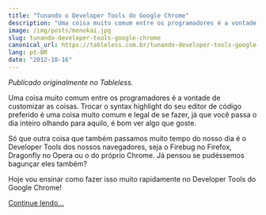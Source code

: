 ```yaml
---
title: "Tunando o Developer Tools do Google Chrome"
description: "Uma coisa muito comum entre os programadores é a vontade de customizar as coisas. Trocar o syntax highlight do seu editor de código preferido é uma coisa muito comum e legal de se fazer, já que você passa o dia inteiro olhando para aquilo, é bom ver algo que goste."
image: /img/posts/monokai.jpg
slug: tunando-developer-tools-google-chrome
canonical_url: https://tableless.com.br/tunando-developer-tools-google-chrome/
lang: pt-BR
date: "2012-10-16"
---
```


_Publicado originalmente no Tableless._

Uma coisa muito comum entre os programadores é a vontade de customizar as coisas. Trocar o syntax highlight do seu editor de código preferido é uma coisa muito comum e legal de se fazer, já que você passa o dia inteiro olhando para aquilo, é bom ver algo que goste.

Só que outra coisa que também passamos muito tempo do nosso dia é o Developer Tools dos nossos navegadores, seja o Firebug no Firefox, Dragonfly no Opera ou o do próprio Chrome. Já pensou se pudéssemos bagunçar eles também?

Hoje vou ensinar como fazer isso muito rapidamente no Developer Tools do Google Chrome!

[Continue lendo…](https://tableless.com.br/tunando-developer-tools-google-chrome/)
